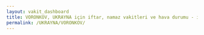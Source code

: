 ```yaml
---
layout: vakit_dashboard
title: VORONKOV, UKRAYNA için iftar, namaz vakitleri ve hava durumu - ilçe/eyalet seç
permalink: /UKRAYNA/VORONKOV/
---
```


<script type="text/javascript">
  var GLOBAL_COUNTRY = 'UKRAYNA';
  var GLOBAL_CITY = 'VORONKOV';
  var GLOBAL_STATE = '';
  var lat = 72;
  var lon = 21;
</script>

